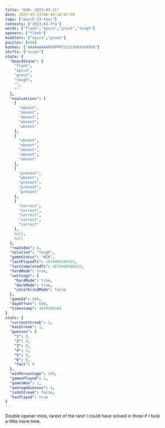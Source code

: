 ```yaml
---
title: "640: 2023-03-21"
date: 2023-03-21T06:49:26-07:00
tags: ["march-23-tour"]
contests: ["2023-03-ffa"]
words: ["flank","spice","grout","tough"]
openers: ["flank"]
middlers: ["spice","grout"]
puzzles: [640]
hashes: ["AAAAAAAAAAPAPPPCCCCCXXXXXXXXXX"]
shifts: ["zvcpr"]
state: {
  "boardState": [
    "flank",
    "spice",
    "grout",
    "tough",
    "",
    ""
  ],
  "evaluations": [
    [
      "absent",
      "absent",
      "absent",
      "absent",
      "absent"
    ],
    [
      "absent",
      "absent",
      "absent",
      "absent",
      "absent"
    ],
    [
      "present",
      "absent",
      "present",
      "present",
      "present"
    ],
    [
      "correct",
      "correct",
      "correct",
      "correct",
      "correct"
    ],
    null,
    null
  ],
  "rowIndex": 4,
  "solution": "tough",
  "gameStatus": "WIN",
  "lastPlayedTs": 1679406566332,
  "lastCompletedTs": 1679406566332,
  "hardMode": true,
  "settings": {
    "hardMode": true,
    "darkMode": true,
    "colorblindMode": false
  },
  "gameId": 566,
  "dayOffset": 640,
  "timestamp": 1679406566
}
stats: {
  "currentStreak": 1,
  "maxStreak": 1,
  "guesses": {
    "1": 0,
    "2": 0,
    "3": 0,
    "4": 1,
    "5": 0,
    "6": 0,
    "fail": 0
  },
  "winPercentage": 100,
  "gamesPlayed": 1,
  "gamesWon": 1,
  "averageGuesses": 4,
  "isOnStreak": false,
  "hasPlayed": true
}
---
```

<!-- more -->
Double opener miss, rarest of the rare! I could have solved in three if I took a little more time. 
